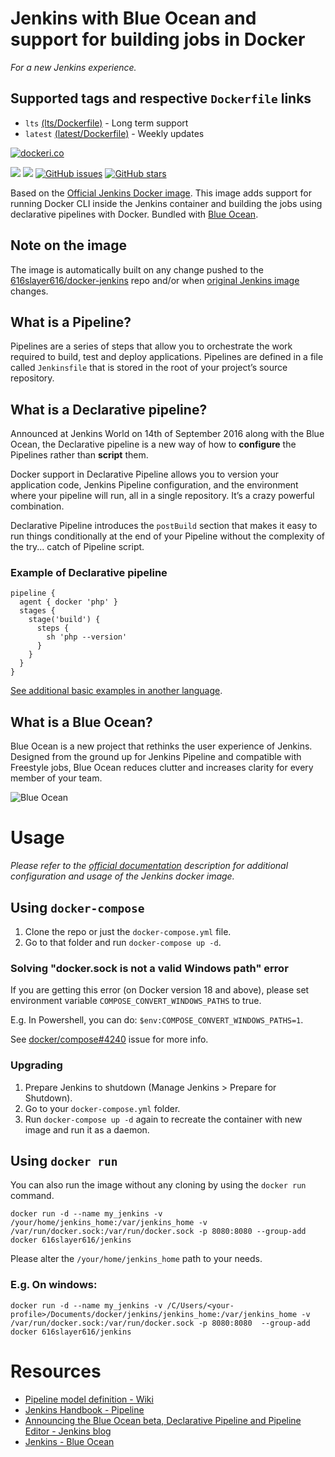 # Jenkins with Blue Ocean and support for building jobs in Docker
_For a new Jenkins experience._

## Supported tags and respective `Dockerfile` links
* `lts` [(lts/Dockerfile)](https://github.com/Shimmi/docker-jenkins/blob/master/lts/Dockerfile) - Long term support
* `latest` [(latest/Dockerfile)](https://github.com/Shimmi/docker-jenkins/blob/master/latest/Dockerfile) - Weekly updates

[![dockeri.co](http://dockeri.co/image/shimmi/jenkins)](https://registry.hub.docker.com/shimmi/jenkins/)

[![](https://images.microbadger.com/badges/image/shimmi/jenkins.svg)](https://microbadger.com/images/shimmi/jenkins "Get your own image badge on microbadger.com")
[![](https://images.microbadger.com/badges/version/shimmi/jenkins.svg)](https://microbadger.com/images/shimmi/jenkins "Get your own version badge on microbadger.com")
[![GitHub issues](https://img.shields.io/github/issues/shimmi/docker-jenkins.svg "GitHub issues")](https://github.com/Shimmi/docker-jenkins/issues)
[![GitHub stars](https://img.shields.io/github/stars/shimmi/docker-jenkins.svg "GitHub stars")](https://github.com/Shimmi/docker-jenkins/stargazers)

Based on the [Official Jenkins Docker image](https://store.docker.com/community/images/jenkins/jenkins "official image"). This image adds support for running Docker CLI inside the Jenkins container and building the jobs using declarative pipelines with Docker. Bundled with [Blue Ocean](https://jenkins.io/projects/blueocean/).

## Note on the image
The image is automatically built on any change pushed to the [616slayer616/docker-jenkins](https://github.com/Shimmi/docker-jenkins) repo and/or when [original Jenkins image](https://store.docker.com/community/images/jenkinsci/jenkins) changes.

## What is a Pipeline?
Pipelines are a series of steps that allow you to orchestrate the work required to build, test and deploy applications. Pipelines are defined in a file called `Jenkinsfile` that is stored in the root of your project’s source repository.

## What is a Declarative pipeline?
Announced at Jenkins World on 14th of September 2016 along with the Blue Ocean, the Declarative pipeline is a new way of how to **configure** the Pipelines rather than **script** them.

Docker support in Declarative Pipeline allows you to version your application code, Jenkins Pipeline configuration, and the environment where your pipeline will run, all in a single repository. It’s a crazy powerful combination.

Declarative Pipeline introduces the `postBuild` section that makes it easy to run things conditionally at the end of your Pipeline without the complexity of the try... catch of Pipeline script.

### Example of Declarative pipeline
```
pipeline {
  agent { docker 'php' }
  stages {
    stage('build') {
      steps {
        sh 'php --version'    
      }
    }
  }
}
```
[See additional basic examples in another language](https://github.com/jenkinsci/pipeline-model-definition-plugin/wiki/getting%20started#quick-start).

## What is a Blue Ocean?
Blue Ocean is a new project that rethinks the user experience of Jenkins. Designed from the ground up for Jenkins Pipeline and compatible with Freestyle jobs, Blue Ocean reduces clutter and increases clarity for every member of your team.

![Blue Ocean](https://raw.githubusercontent.com/Shimmi/docker-jenkins/master/docs/images/blue-ocean/pipeline-activity.png "Blue Ocean")

# Usage
_Please refer to the [official documentation](https://github.com/jenkinsci/docker/blob/master/README.md) description for additional configuration and usage of the Jenkins docker image._

## Using `docker-compose`
1. Clone the repo or just the `docker-compose.yml` file.
2. Go to that folder and run `docker-compose up -d`.

### Solving "docker.sock is not a valid Windows path" error
If you are getting this error (on Docker version 18 and above), please set environment variable `COMPOSE_CONVERT_WINDOWS_PATHS` to true.

E.g. In Powershell, you can do: `$env:COMPOSE_CONVERT_WINDOWS_PATHS=1`.

See [docker/compose#4240](https://github.com/docker/compose/issues/4240) issue for more info.

### Upgrading
1. Prepare Jenkins to shutdown (Manage Jenkins > Prepare for Shutdown).
2. Go to your `docker-compose.yml` folder.
4. Run `docker-compose up -d` again to recreate the container with new image and run it as a daemon.

## Using `docker run`
You can also run the image without any cloning by using the `docker run` command.

`docker run -d --name my_jenkins -v /your/home/jenkins_home:/var/jenkins_home -v /var/run/docker.sock:/var/run/docker.sock -p 8080:8080 --group-add docker 616slayer616/jenkins`

Please alter the `/your/home/jenkins_home` path to your needs.

### E.g. On windows:
`docker run -d --name my_jenkins -v /C/Users/<your-profile>/Documents/docker/jenkins/jenkins_home:/var/jenkins_home -v /var/run/docker.sock:/var/run/docker.sock -p 8080:8080  --group-add docker 616slayer616/jenkins`

# Resources
* [Pipeline model definition - Wiki](https://github.com/jenkinsci/pipeline-model-definition-plugin/wiki/getting%20started)
* [Jenkins Handbook - Pipeline](https://jenkins.io/doc/book/pipeline/)
* [Announcing the Blue Ocean beta, Declarative Pipeline and Pipeline Editor - Jenkins blog](https://jenkins.io/blog/2016/09/19/blueocean-beta-declarative-pipeline-pipeline-editor/)
* [Jenkins - Blue Ocean](https://jenkins.io/projects/blueocean/)
